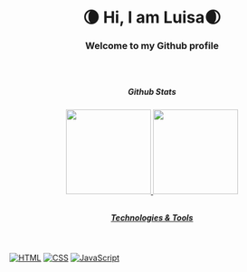 <h1 align="center">🌘 Hi, I am Luisa🌒</h1>
<h3 align="center">Welcome to my Github profile</h3>
<div style="display: inline_block"><br>
  
##
<h5 align="center"> Github Stats</h5>
<div align="center">
  <a href="https://github.com/luhvilares">
  <img height="150em" src="https://github-readme-stats.vercel.app/api?username=luhvilares&show_icons=true&theme=calm&include_all_commits=true&count_private=true&bg_color=DEG,8c3616,bf5935&ring_color=f2c6b6"/>
  <img height="150em" src="https://github-readme-stats.vercel.app/api/top-langs/?username=luhvilares&layout=compact&langs_count=7&theme=calm&bg_color=DEG,8c3616,bf5935"/>
</div>
  
 ##
  
<h5 align="center">Technologies & Tools</h5>
  <div style="display: inline_block"><br>
    
[![HTML](https://img.shields.io/badge/HTML-%23FFac45.svg?&style=for-the-badge&logo=html5&logoColor=white&color=orange)](https://github.com/luhvilares)
[![CSS](https://img.shields.io/badge/CSS-%23FFac45.svg?&style=for-the-badge&logo=css3&logoColor=white&color=blue)](https://github.com/luhvilares)
[![JavaScript](https://img.shields.io/badge/JAVASCRIPT-%23FFac45.svg?&style=for-the-badge&logo=javascript&logoColor=white&color=yellow)](https://github.com/luhvilares) 

